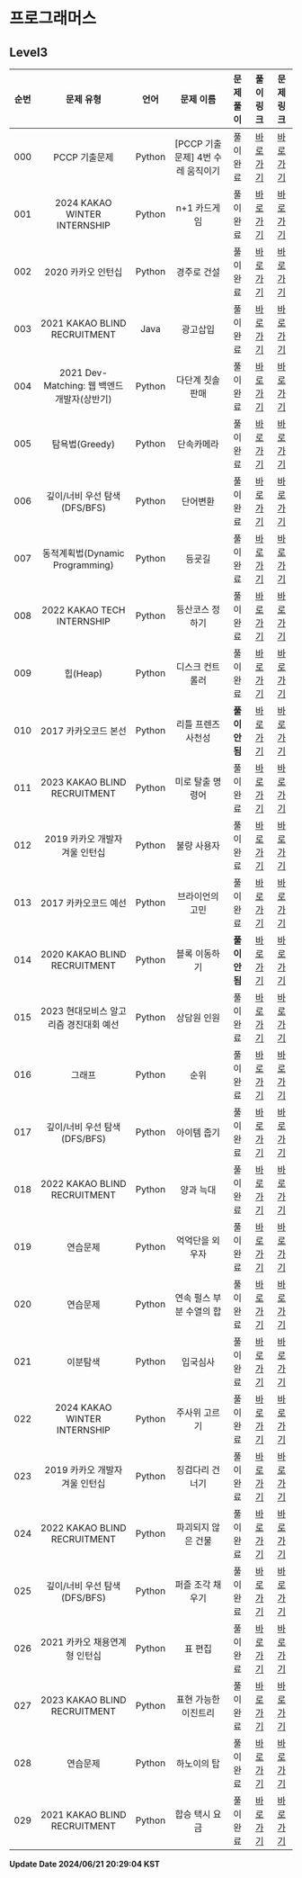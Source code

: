 # 프로그래머스

## Level3

| 순번 | 문제 유형 | 언어 | 문제 이름 | 문제 풀이 | 풀이 링크 | 문제 링크 |
| :--: |:--: |:--: |:--: |:--: |:--: |:--: |
|000|PCCP 기출문제|Python|[PCCP 기출문제] 4번 수레 움직이기|풀이완료|[바로가기](https://github.com/westreed/ProgrammersAlgorithm/blob/main/Programmers/Level3/%5BPCCP%20%EA%B8%B0%EC%B6%9C%EB%AC%B8%EC%A0%9C%5D%204%EB%B2%88%20%EC%88%98%EB%A0%88%20%EC%9B%80%EC%A7%81%EC%9D%B4%EA%B8%B0.py)|[바로가기](https://school.programmers.co.kr/learn/courses/30/lessons/250134)|
|001|2024 KAKAO WINTER INTERNSHIP|Python|n+1 카드게임|풀이완료|[바로가기](https://github.com/westreed/ProgrammersAlgorithm/blob/main/Programmers/Level3/n%2B1%20%EC%B9%B4%EB%93%9C%EA%B2%8C%EC%9E%84.py)|[바로가기](https://school.programmers.co.kr/learn/courses/30/lessons/258707)|
|002|2020 카카오 인턴십|Python|경주로 건설|풀이완료|[바로가기](https://github.com/westreed/ProgrammersAlgorithm/blob/main/Programmers/Level3/%EA%B2%BD%EC%A3%BC%EB%A1%9C%20%EA%B1%B4%EC%84%A4.py)|[바로가기](https://school.programmers.co.kr/learn/courses/30/lessons/67259)|
|003|2021 KAKAO BLIND RECRUITMENT|Java|광고삽입|풀이완료|[바로가기](https://github.com/westreed/ProgrammersAlgorithm/blob/main/Programmers/Level3/%EA%B4%91%EA%B3%A0%EC%82%BD%EC%9E%85.java)|[바로가기](https://school.programmers.co.kr/learn/courses/30/lessons/72414)|
|004|2021 Dev-Matching: 웹 백엔드 개발자(상반기)|Python|다단계 칫솔 판매|풀이완료|[바로가기](https://github.com/westreed/ProgrammersAlgorithm/blob/main/Programmers/Level3/%EB%8B%A4%EB%8B%A8%EA%B3%84%20%EC%B9%AB%EC%86%94%20%ED%8C%90%EB%A7%A4.py)|[바로가기](https://school.programmers.co.kr/learn/courses/30/lessons/77486)|
|005|탐욕법(Greedy)|Python|단속카메라|풀이완료|[바로가기](https://github.com/westreed/ProgrammersAlgorithm/blob/main/Programmers/Level3/%EB%8B%A8%EC%86%8D%EC%B9%B4%EB%A9%94%EB%9D%BC.py)|[바로가기](https://school.programmers.co.kr/learn/courses/30/lessons/42884)|
|006|깊이/너비 우선 탐색(DFS/BFS)|Python|단어변환|풀이완료|[바로가기](https://github.com/westreed/ProgrammersAlgorithm/blob/main/Programmers/Level3/%EB%8B%A8%EC%96%B4%EB%B3%80%ED%99%98.py)|[바로가기](https://programmers.co.kr/learn/courses/30/lessons/43163)|
|007|동적계획법(Dynamic Programming)|Python|등굣길|풀이완료|[바로가기](https://github.com/westreed/ProgrammersAlgorithm/blob/main/Programmers/Level3/%EB%93%B1%EA%B5%A3%EA%B8%B8.py)|[바로가기](https://programmers.co.kr/learn/courses/30/lessons/42898)|
|008|2022 KAKAO TECH INTERNSHIP|Python|등산코스 정하기|풀이완료|[바로가기](https://github.com/westreed/ProgrammersAlgorithm/blob/main/Programmers/Level3/%EB%93%B1%EC%82%B0%EC%BD%94%EC%8A%A4%20%EC%A0%95%ED%95%98%EA%B8%B0.py)|[바로가기](https://school.programmers.co.kr/learn/courses/30/lessons/118669)|
|009|힙(Heap)|Python|디스크 컨트롤러|풀이완료|[바로가기](https://github.com/westreed/ProgrammersAlgorithm/blob/main/Programmers/Level3/%EB%94%94%EC%8A%A4%ED%81%AC%20%EC%BB%A8%ED%8A%B8%EB%A1%A4%EB%9F%AC.py)|[바로가기](https://programmers.co.kr/learn/courses/30/lessons/42627)|
|010|2017 카카오코드 본선|Python|리틀 프렌즈 사천성|**풀이안됨**|[바로가기](https://github.com/westreed/ProgrammersAlgorithm/blob/main/Programmers/Level3/%EB%A6%AC%ED%8B%80%20%ED%94%84%EB%A0%8C%EC%A6%88%20%EC%82%AC%EC%B2%9C%EC%84%B1%20X.py)|[바로가기](https://programmers.co.kr/learn/courses/30/lessons/1836)|
|011|2023 KAKAO BLIND RECRUITMENT|Python|미로 탈출 명령어|풀이완료|[바로가기](https://github.com/westreed/ProgrammersAlgorithm/blob/main/Programmers/Level3/%EB%AF%B8%EB%A1%9C%20%ED%83%88%EC%B6%9C%20%EB%AA%85%EB%A0%B9%EC%96%B4.py)|[바로가기](https://school.programmers.co.kr/learn/courses/30/lessons/150365)|
|012|2019 카카오 개발자 겨울 인턴십|Python|불량 사용자|풀이완료|[바로가기](https://github.com/westreed/ProgrammersAlgorithm/blob/main/Programmers/Level3/%EB%B6%88%EB%9F%89%20%EC%82%AC%EC%9A%A9%EC%9E%90.py)|[바로가기](https://programmers.co.kr/learn/courses/30/lessons/64064)|
|013|2017 카카오코드 예선|Python|브라이언의 고민|풀이완료|[바로가기](https://github.com/westreed/ProgrammersAlgorithm/blob/main/Programmers/Level3/%EB%B8%8C%EB%9D%BC%EC%9D%B4%EC%96%B8%EC%9D%98%20%EA%B3%A0%EB%AF%BC.py)|[바로가기](https://programmers.co.kr/learn/courses/30/lessons/1830)|
|014|2020 KAKAO BLIND RECRUITMENT|Python|블록 이동하기|**풀이안됨**|[바로가기](https://github.com/westreed/ProgrammersAlgorithm/blob/main/Programmers/Level3/%EB%B8%94%EB%A1%9D%20%EC%9D%B4%EB%8F%99%ED%95%98%EA%B8%B0%20X.py)|[바로가기](https://programmers.co.kr/learn/courses/30/lessons/60063)|
|015|2023 현대모비스 알고리즘 경진대회 예선|Python|상담원 인원|풀이완료|[바로가기](https://github.com/westreed/ProgrammersAlgorithm/blob/main/Programmers/Level3/%EC%83%81%EB%8B%B4%EC%9B%90%20%EC%9D%B8%EC%9B%90.py)|[바로가기](https://school.programmers.co.kr/learn/courses/30/lessons/214288)|
|016|그래프|Python|순위|풀이완료|[바로가기](https://github.com/westreed/ProgrammersAlgorithm/blob/main/Programmers/Level3/%EC%88%9C%EC%9C%84.py)|[바로가기](https://programmers.co.kr/learn/courses/30/lessons/49191)|
|017|깊이/너비 우선 탐색(DFS/BFS)|Python|아이템 줍기|풀이완료|[바로가기](https://github.com/westreed/ProgrammersAlgorithm/blob/main/Programmers/Level3/%EC%95%84%EC%9D%B4%ED%85%9C%20%EC%A4%8D%EA%B8%B0.py)|[바로가기](https://school.programmers.co.kr/learn/courses/30/lessons/87694)|
|018|2022 KAKAO BLIND RECRUITMENT|Python|양과 늑대|풀이완료|[바로가기](https://github.com/westreed/ProgrammersAlgorithm/blob/main/Programmers/Level3/%EC%96%91%EA%B3%BC%20%EB%8A%91%EB%8C%80.py)|[바로가기](https://school.programmers.co.kr/learn/courses/30/lessons/92343)|
|019|연습문제|Python|억억단을 외우자|풀이완료|[바로가기](https://github.com/westreed/ProgrammersAlgorithm/blob/main/Programmers/Level3/%EC%96%B5%EC%96%B5%EB%8B%A8%EC%9D%84%20%EC%99%B8%EC%9A%B0%EC%9E%90.py)|[바로가기](https://school.programmers.co.kr/learn/courses/30/lessons/138475)|
|020|연습문제|Python|연속 펄스 부분 수열의 합|풀이완료|[바로가기](https://github.com/westreed/ProgrammersAlgorithm/blob/main/Programmers/Level3/%EC%97%B0%EC%86%8D%20%ED%8E%84%EC%8A%A4%20%EB%B6%80%EB%B6%84%20%EC%88%98%EC%97%B4%EC%9D%98%20%ED%95%A9.py)|[바로가기](https://school.programmers.co.kr/learn/courses/30/lessons/161988)|
|021|이분탐색|Python|입국심사|풀이완료|[바로가기](https://github.com/westreed/ProgrammersAlgorithm/blob/main/Programmers/Level3/%EC%9E%85%EA%B5%AD%EC%8B%AC%EC%82%AC.py)|[바로가기](https://programmers.co.kr/learn/courses/30/lessons/43238)|
|022|2024 KAKAO WINTER INTERNSHIP|Python|주사위 고르기|풀이완료|[바로가기](https://github.com/westreed/ProgrammersAlgorithm/blob/main/Programmers/Level3/%EC%A3%BC%EC%82%AC%EC%9C%84%20%EA%B3%A0%EB%A5%B4%EA%B8%B0.py)|[바로가기](https://school.programmers.co.kr/learn/courses/30/lessons/258709)|
|023|2019 카카오 개발자 겨울 인턴십|Python|징검다리 건너기|풀이완료|[바로가기](https://github.com/westreed/ProgrammersAlgorithm/blob/main/Programmers/Level3/%EC%A7%95%EA%B2%80%EB%8B%A4%EB%A6%AC%20%EA%B1%B4%EB%84%88%EA%B8%B0.py)|[바로가기](https://school.programmers.co.kr/learn/courses/30/lessons/64062)|
|024|2022 KAKAO BLIND RECRUITMENT|Python|파괴되지 않은 건물|풀이완료|[바로가기](https://github.com/westreed/ProgrammersAlgorithm/blob/main/Programmers/Level3/%ED%8C%8C%EA%B4%B4%EB%90%98%EC%A7%80%20%EC%95%8A%EC%9D%80%20%EA%B1%B4%EB%AC%BC.py)|[바로가기](https://school.programmers.co.kr/learn/courses/30/lessons/92344)|
|025|깊이/너비 우선 탐색(DFS/BFS)|Python|퍼즐 조각 채우기|풀이완료|[바로가기](https://github.com/westreed/ProgrammersAlgorithm/blob/main/Programmers/Level3/%ED%8D%BC%EC%A6%90%20%EC%A1%B0%EA%B0%81%20%EC%B1%84%EC%9A%B0%EA%B8%B0.py)|[바로가기](https://school.programmers.co.kr/learn/courses/30/lessons/84021)|
|026|2021 카카오 채용연계형 인턴십|Python|표 편집|풀이완료|[바로가기](https://github.com/westreed/ProgrammersAlgorithm/blob/main/Programmers/Level3/%ED%91%9C%20%ED%8E%B8%EC%A7%91.py)|[바로가기](https://programmers.co.kr/learn/courses/30/lessons/81303)|
|027|2023 KAKAO BLIND RECRUITMENT|Python|표현 가능한 이진트리|풀이완료|[바로가기](https://github.com/westreed/ProgrammersAlgorithm/blob/main/Programmers/Level3/%ED%91%9C%ED%98%84%20%EA%B0%80%EB%8A%A5%ED%95%9C%20%EC%9D%B4%EC%A7%84%ED%8A%B8%EB%A6%AC.py)|[바로가기](https://school.programmers.co.kr/learn/courses/30/lessons/150367)|
|028|연습문제|Python|하노이의 탑|풀이완료|[바로가기](https://github.com/westreed/ProgrammersAlgorithm/blob/main/Programmers/Level3/%ED%95%98%EB%85%B8%EC%9D%B4%EC%9D%98%20%ED%83%91.py)|[바로가기](https://programmers.co.kr/learn/courses/30/lessons/12946)|
|029|2021 KAKAO BLIND RECRUITMENT|Python|합승 택시 요금|풀이완료|[바로가기](https://github.com/westreed/ProgrammersAlgorithm/blob/main/Programmers/Level3/%ED%95%A9%EC%8A%B9%20%ED%83%9D%EC%8B%9C%20%EC%9A%94%EA%B8%88.py)|[바로가기](https://school.programmers.co.kr/learn/courses/30/lessons/72413)|


**Update Date 2024/06/21 20:29:04 KST**